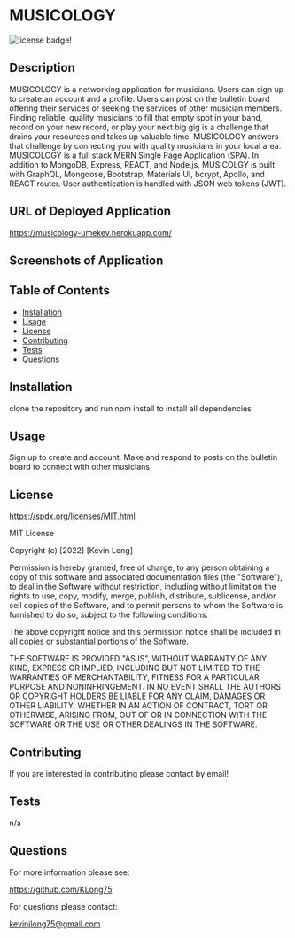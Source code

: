 # MUSICOLOGY

![license badge!](https://img.shields.io/badge/license-MIT-blue)

## Description
MUSICOLOGY is a networking application for musicians. Users can sign up to create an account and a profile. Users can post on the bulletin board offering their services or seeking the services of other musician members. Finding reliable, quality musicians to fill that empty spot in your band, record on your new record, or play your next big gig is a challenge that drains your resources and takes up valuable time. MUSICOLOGY answers that challenge by connecting you with quality musicians in your local area. MUSICOLOGY is a full stack MERN Single Page Application (SPA). In addition to MongoDB, Express, REACT, and Node.js, MUSICOLGY is built with GraphQL, Mongoose, Bootstrap, Materials UI, bcrypt, Apollo, and REACT router. User authentication is handled with JSON web tokens (JWT).

## URL of Deployed Application
https://musicology-umekev.herokuapp.com/

## Screenshots of Application

## Table of Contents
- [Installation](#installation)
- [Usage](#usage)
- [License](#license)
- [Contributing](#contributing)
- [Tests](#tests)
- [Questions](#questions)
    
## Installation
clone the repository and run npm install to install all dependencies

## Usage
Sign up to create and account. Make and respond to posts on the bulletin board to connect with other musicians

## License
https://spdx.org/licenses/MIT.html

MIT License

Copyright (c) [2022] [Kevin Long]
    
Permission is hereby granted, free of charge, to any person obtaining a copy
of this software and associated documentation files (the "Software"), to deal
in the Software without restriction, including without limitation the rights
to use, copy, modify, merge, publish, distribute, sublicense, and/or sell
copies of the Software, and to permit persons to whom the Software is
furnished to do so, subject to the following conditions:
    
The above copyright notice and this permission notice shall be included in all
copies or substantial portions of the Software.
    
THE SOFTWARE IS PROVIDED "AS IS", WITHOUT WARRANTY OF ANY KIND, EXPRESS OR
IMPLIED, INCLUDING BUT NOT LIMITED TO THE WARRANTIES OF MERCHANTABILITY,
FITNESS FOR A PARTICULAR PURPOSE AND NONINFRINGEMENT. IN NO EVENT SHALL THE
AUTHORS OR COPYRIGHT HOLDERS BE LIABLE FOR ANY CLAIM, DAMAGES OR OTHER
LIABILITY, WHETHER IN AN ACTION OF CONTRACT, TORT OR OTHERWISE, ARISING FROM,
OUT OF OR IN CONNECTION WITH THE SOFTWARE OR THE USE OR OTHER DEALINGS IN THE
SOFTWARE.

## Contributing
If you are interested in contributing please contact by email!

## Tests
n/a

## Questions

For more information please see:

https://github.com/KLong75

For questions please contact:

[kevinjlong75@gmail.com](mailto:kevinjlong75@gmail.com)
